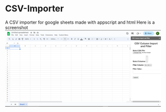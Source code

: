# CSV-Importer
A CSV importer for google sheets made with appscript and html
Here is a screenshot
![screenshot](photo.png)
